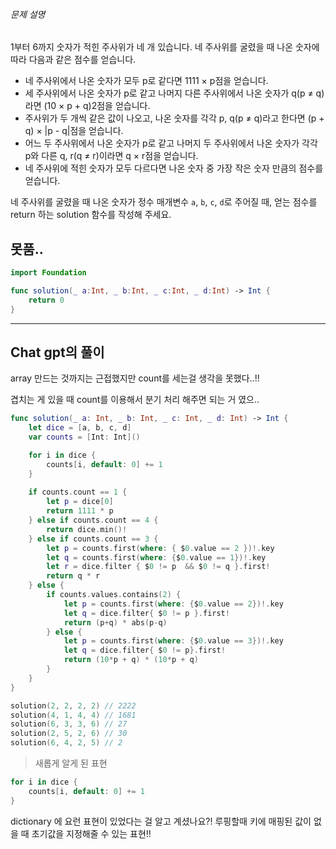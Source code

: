 ###### 문제 설명

1부터 6까지 숫자가 적힌 주사위가 네 개 있습니다. 네 주사위를 굴렸을 때 나온 숫자에 따라 다음과 같은 점수를 얻습니다.

- 네 주사위에서 나온 숫자가 모두 p로 같다면 1111 × p점을 얻습니다.
- 세 주사위에서 나온 숫자가 p로 같고 나머지 다른 주사위에서 나온 숫자가 q(p ≠ q)라면 (10 × p + q)2점을 얻습니다.
- 주사위가 두 개씩 같은 값이 나오고, 나온 숫자를 각각 p, q(p ≠ q)라고 한다면 (p + q) × |p - q|점을 얻습니다.
- 어느 두 주사위에서 나온 숫자가 p로 같고 나머지 두 주사위에서 나온 숫자가 각각 p와 다른 q, r(q ≠ r)이라면 q × r점을 얻습니다.
- 네 주사위에 적힌 숫자가 모두 다르다면 나온 숫자 중 가장 작은 숫자 만큼의 점수를 얻습니다.

네 주사위를 굴렸을 때 나온 숫자가 정수 매개변수 `a`, `b`, `c`, `d`로 주어질 때, 얻는 점수를 return 하는 solution 함수를 작성해 주세요.

## 못품..

```swift
import Foundation

func solution(_ a:Int, _ b:Int, _ c:Int, _ d:Int) -> Int {
    return 0
}
```


___

## Chat gpt의 풀이

array 만드는 것까지는 근접했지만
count를 세는걸 생각을 못했다..!!

겹치는 게 있을 때 count를 이용해서 분기 처리 해주면 되는 거 였으..

```swift
func solution(_ a: Int, _ b: Int, _ c: Int, _ d: Int) -> Int {
    let dice = [a, b, c, d]
    var counts = [Int: Int]()

    for i in dice {
        counts[i, default: 0] += 1
    }
    
    if counts.count == 1 {
        let p = dice[0]
        return 1111 * p
    } else if counts.count == 4 {
        return dice.min()!
    } else if counts.count == 3 {
        let p = counts.first(where: { $0.value == 2 })!.key
        let q = counts.first(where: {$0.value == 1})!.key
        let r = dice.filter { $0 != p  && $0 != q }.first!
        return q * r
    } else {
        if counts.values.contains(2) {
            let p = counts.first(where: {$0.value == 2})!.key
            let q = dice.filter{ $0 != p }.first!
            return (p+q) * abs(p-q)
        } else {
            let p = counts.first(where: {$0.value == 3})!.key
            let q = dice.filter{ $0 != p}.first!
            return (10*p + q) * (10*p + q)
        }
    }
}

solution(2, 2, 2, 2) // 2222
solution(4, 1, 4, 4) // 1681
solution(6, 3, 3, 6) // 27
solution(2, 5, 2, 6) // 30
solution(6, 4, 2, 5) // 2
```

> 새롭게 알게 된 표현

```swift
for i in dice {
	counts[i, default: 0] += 1
}
```

dictionary 에 요런 표현이 있었다는 걸 알고 계셨나요?!
루핑할때 키에 매핑된 값이 없을 때 초기값을 지정해줄 수 있는 표현!!

